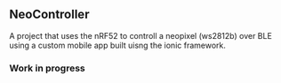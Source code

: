 ## NeoController
A project that uses the nRF52 to controll a neopixel (ws2812b) over BLE using a custom mobile app built uisng the ionic framework.

### Work in progress
